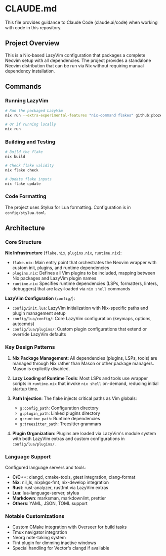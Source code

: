 # CLAUDE.md

This file provides guidance to Claude Code (claude.ai/code) when working with code in this repository.

## Project Overview

This is a Nix-based LazyVim configuration that packages a complete Neovim setup with all dependencies. The project provides a standalone Neovim distribution that can be run via Nix without requiring manual dependency installation.

## Commands

### Running LazyVim
```bash
# Run the packaged LazyVim
nix run --extra-experimental-features "nix-command flakes" github:pbozeman/lazyvim-nix

# Or if running locally
nix run
```

### Building and Testing
```bash
# Build the flake
nix build

# Check flake validity
nix flake check

# Update flake inputs
nix flake update
```

### Code Formatting
The project uses Stylua for Lua formatting. Configuration is in `config/stylua.toml`.

## Architecture

### Core Structure

**Nix Infrastructure** (`flake.nix`, `plugins.nix`, `runtime.nix`):
- `flake.nix`: Main entry point that orchestrates the Neovim wrapper with custom init, plugins, and runtime dependencies
- `plugins.nix`: Defines all Vim plugins to be included, mapping between Nix packages and LazyVim plugin names
- `runtime.nix`: Specifies runtime dependencies (LSPs, formatters, linters, debuggers) that are lazy-loaded via `nix shell` commands

**LazyVim Configuration** (`config/`):
- `config/init.lua`: LazyVim initialization with Nix-specific paths and plugin management setup
- `config/lua/config/`: Core LazyVim configuration (keymaps, options, autocmds)
- `config/lua/plugins/`: Custom plugin configurations that extend or override LazyVim defaults

### Key Design Patterns

1. **Nix Package Management**: All dependencies (plugins, LSPs, tools) are managed through Nix rather than Mason or other package managers. Mason is explicitly disabled.

2. **Lazy Loading of Runtime Tools**: Most LSPs and tools use wrapper scripts in `runtime.nix` that invoke `nix shell` on-demand, reducing initial startup time.

3. **Path Injection**: The flake injects critical paths as Vim globals:
   - `g:config_path`: Configuration directory
   - `g:plugin_path`: Linked plugins directory
   - `g:runtime_path`: Runtime dependencies
   - `g:treesitter_path`: Treesitter grammars

4. **Plugin Organization**: Plugins are loaded via LazyVim's module system with both LazyVim extras and custom configurations in `config/lua/plugins/`.

### Language Support

Configured language servers and tools:
- **C/C++**: clangd, cmake-tools, gtest integration, clang-format
- **Nix**: nil_ls, nixpkgs-fmt, nix-develop integration
- **Rust**: rust-analyzer, rustfmt via LazyVim extras
- **Lua**: lua-language-server, stylua
- **Markdown**: marksman, markdownlint, prettier
- **Others**: YAML, JSON, TOML support

### Notable Customizations

- Custom CMake integration with Overseer for build tasks
- Tmux navigator integration
- Neorg note-taking system
- Tint plugin for dimming inactive windows
- Special handling for Vector's clangd if available